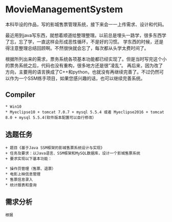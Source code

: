 ﻿#  MovieManagementSystem

本科毕设的作品，写的影城售票管理系统，接下来会一一上传需求、设计和代码。

最近用到java写东西，就想着顺道给整理整理。以前总是埋头一路学，很多东西学了忘，忘了学，一直这样会形成恶性循环，不是好的习惯。
学东西的时候，还是得注意整理总结回顾啊。不然很快就会忘了，每次都从头学太费时间了。

根据所列出来的需求，票务系统各项基本功能都已经实现了。但是当时写完这个小的票务系统之后，代码也没有重构，很多地方还是很”凌乱“。
再后来，因为改了方向，主要用的语言换成了C++和python，也就没有再继续完善了。不过仍然可以作为一个SSM练手项目，如果您感兴趣的话，也可以继续完善系统。

## Compiler
	* Win10
	* Myeclipse10 + tomcat 7.0.7 + mysql 5.5.4 或者 Myeclipse2016 + tomcat 8.0 + mysql 5.5.4(软件版本配置可以自行修改）
	
## 选题任务

    + 题目《基于Java SSM框架的影城售票系统设计与实现》
    + 任务及要求：以Java语言、SSM框架和MySQL数据库，设计一个影城售票系统
    + 要求实现以下基本功能：

	* 操作员管理（售票、退票）
	* 电影上映信息管理
	* 售票信息录入
	* 统计报表和查询

## 需求分析
	根据

